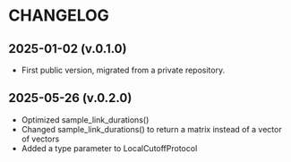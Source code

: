 CHANGELOG
=========

2025-01-02 (v.0.1.0)
--------------------
- First public version, migrated from a private repository.

2025-05-26 (v.0.2.0)
--------------------
- Optimized sample_link_durations()
- Changed sample_link_durations() to return a matrix instead of a vector of vectors
- Added a type parameter to LocalCutoffProtocol